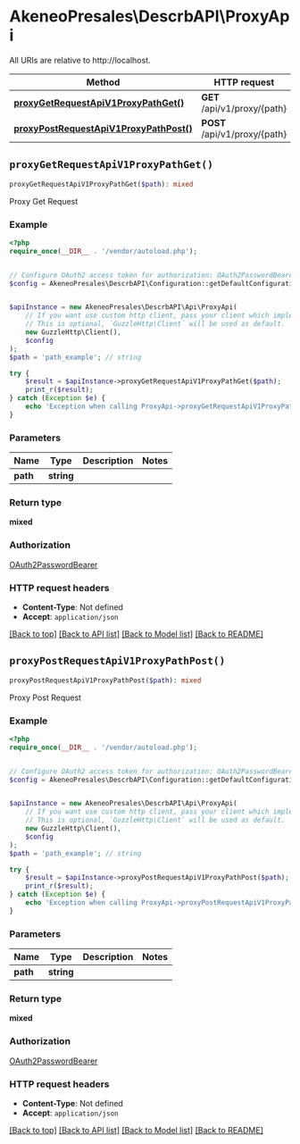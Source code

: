 # AkeneoPresales\DescrbAPI\ProxyApi

All URIs are relative to http://localhost.

Method | HTTP request | Description
------------- | ------------- | -------------
[**proxyGetRequestApiV1ProxyPathGet()**](ProxyApi.md#proxyGetRequestApiV1ProxyPathGet) | **GET** /api/v1/proxy/{path} | Proxy Get Request
[**proxyPostRequestApiV1ProxyPathPost()**](ProxyApi.md#proxyPostRequestApiV1ProxyPathPost) | **POST** /api/v1/proxy/{path} | Proxy Post Request


## `proxyGetRequestApiV1ProxyPathGet()`

```php
proxyGetRequestApiV1ProxyPathGet($path): mixed
```

Proxy Get Request

### Example

```php
<?php
require_once(__DIR__ . '/vendor/autoload.php');


// Configure OAuth2 access token for authorization: OAuth2PasswordBearer
$config = AkeneoPresales\DescrbAPI\Configuration::getDefaultConfiguration()->setAccessToken('YOUR_ACCESS_TOKEN');


$apiInstance = new AkeneoPresales\DescrbAPI\Api\ProxyApi(
    // If you want use custom http client, pass your client which implements `GuzzleHttp\ClientInterface`.
    // This is optional, `GuzzleHttp\Client` will be used as default.
    new GuzzleHttp\Client(),
    $config
);
$path = 'path_example'; // string

try {
    $result = $apiInstance->proxyGetRequestApiV1ProxyPathGet($path);
    print_r($result);
} catch (Exception $e) {
    echo 'Exception when calling ProxyApi->proxyGetRequestApiV1ProxyPathGet: ', $e->getMessage(), PHP_EOL;
}
```

### Parameters

Name | Type | Description  | Notes
------------- | ------------- | ------------- | -------------
 **path** | **string**|  |

### Return type

**mixed**

### Authorization

[OAuth2PasswordBearer](../../README.md#OAuth2PasswordBearer)

### HTTP request headers

- **Content-Type**: Not defined
- **Accept**: `application/json`

[[Back to top]](#) [[Back to API list]](../../README.md#endpoints)
[[Back to Model list]](../../README.md#models)
[[Back to README]](../../README.md)

## `proxyPostRequestApiV1ProxyPathPost()`

```php
proxyPostRequestApiV1ProxyPathPost($path): mixed
```

Proxy Post Request

### Example

```php
<?php
require_once(__DIR__ . '/vendor/autoload.php');


// Configure OAuth2 access token for authorization: OAuth2PasswordBearer
$config = AkeneoPresales\DescrbAPI\Configuration::getDefaultConfiguration()->setAccessToken('YOUR_ACCESS_TOKEN');


$apiInstance = new AkeneoPresales\DescrbAPI\Api\ProxyApi(
    // If you want use custom http client, pass your client which implements `GuzzleHttp\ClientInterface`.
    // This is optional, `GuzzleHttp\Client` will be used as default.
    new GuzzleHttp\Client(),
    $config
);
$path = 'path_example'; // string

try {
    $result = $apiInstance->proxyPostRequestApiV1ProxyPathPost($path);
    print_r($result);
} catch (Exception $e) {
    echo 'Exception when calling ProxyApi->proxyPostRequestApiV1ProxyPathPost: ', $e->getMessage(), PHP_EOL;
}
```

### Parameters

Name | Type | Description  | Notes
------------- | ------------- | ------------- | -------------
 **path** | **string**|  |

### Return type

**mixed**

### Authorization

[OAuth2PasswordBearer](../../README.md#OAuth2PasswordBearer)

### HTTP request headers

- **Content-Type**: Not defined
- **Accept**: `application/json`

[[Back to top]](#) [[Back to API list]](../../README.md#endpoints)
[[Back to Model list]](../../README.md#models)
[[Back to README]](../../README.md)
